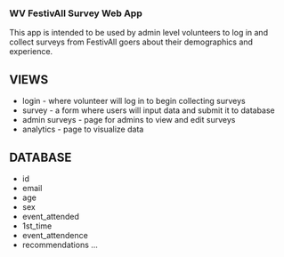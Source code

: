 ### WV FestivAll Survey Web App
This app is intended to be used by admin level volunteers to log in and collect surveys from FestivAll goers about their demographics and experience.

## VIEWS
* login - where volunteer will log in to begin collecting surveys
* survey - a form where users will input data and submit it to database
* admin surveys - page for admins to view and edit surveys
* analytics - page to visualize data

## DATABASE
  * id
  * email
  * age
  * sex
  * event_attended
  * 1st_time
  * event_attendence
  * recommendations
...
